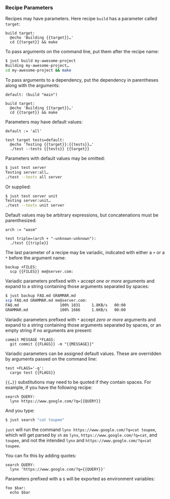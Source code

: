 ### Recipe Parameters

Recipes may have parameters. Here recipe `build` has a parameter called `target`:

````make
build target:
  @echo 'Building {{target}}…'
  cd {{target}} && make
````

To pass arguments on the command line, put them after the recipe name:

````sh
$ just build my-awesome-project
Building my-awesome-project…
cd my-awesome-project && make
````

To pass arguments to a dependency, put the dependency in parentheses along with the arguments:

````make
default: (build "main")

build target:
  @echo 'Building {{target}}…'
  cd {{target}} && make
````

Parameters may have default values:

````make
default := 'all'

test target tests=default:
  @echo 'Testing {{target}}:{{tests}}…'
  ./test --tests {{tests}} {{target}}
````

Parameters with default values may be omitted:

````sh
$ just test server
Testing server:all…
./test --tests all server
````

Or supplied:

````sh
$ just test server unit
Testing server:unit…
./test --tests unit server
````

Default values may be arbitrary expressions, but concatenations must be parenthesized:

````make
arch := "wasm"

test triple=(arch + "-unknown-unknown"):
  ./test {{triple}}
````

The last parameter of a recipe may be variadic, indicated with either a `+` or a `*` before the argument name:

````make
backup +FILES:
  scp {{FILES}} me@server.com:
````

Variadic parameters prefixed with `+` accept *one or more* arguments and expand to a string containing those arguments separated by spaces:

````sh
$ just backup FAQ.md GRAMMAR.md
scp FAQ.md GRAMMAR.md me@server.com:
FAQ.md                  100% 1831     1.8KB/s   00:00
GRAMMAR.md              100% 1666     1.6KB/s   00:00
````

Variadic parameters prefixed with `*` accept *zero or more* arguments and expand to a string containing those arguments separated by spaces, or an empty string if no arguments are present:

````make
commit MESSAGE *FLAGS:
  git commit {{FLAGS}} -m "{{MESSAGE}}"
````

Variadic parameters can be assigned default values. These are overridden by arguments passed on the command line:

````make
test +FLAGS='-q':
  cargo test {{FLAGS}}
````

`{{…}}` substitutions may need to be quoted if they contain spaces. For example, if you have the following recipe:

````make
search QUERY:
  lynx https://www.google.com/?q={{QUERY}}
````

And you type:

````sh
$ just search "cat toupee"
````

`just` will run the command `lynx https://www.google.com/?q=cat toupee`, which will get parsed by `sh` as `lynx`, `https://www.google.com/?q=cat`, and `toupee`, and not the intended `lynx` and `https://www.google.com/?q=cat toupee`.

You can fix this by adding quotes:

````make
search QUERY:
  lynx 'https://www.google.com/?q={{QUERY}}'
````

Parameters prefixed with a `$` will be exported as environment variables:

````make
foo $bar:
  echo $bar
````